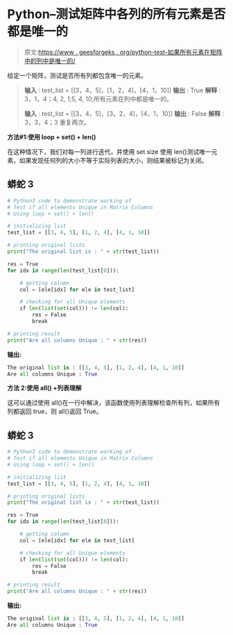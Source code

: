 # Python–测试矩阵中各列的所有元素是否都是唯一的

> 原文:[https://www . geesforgeks . org/python-test-如果所有元素在矩阵中的列中是唯一的/](https://www.geeksforgeeks.org/python-test-if-all-elements-are-unique-in-columns-in-a-matrix/)

给定一个矩阵，测试是否所有列都包含唯一的元素。

> **输入** : test_list = [[3，4，5]，[1，2，4]，[4，1，10]]
> **输出** : True
> **解释** : 3，1，4；4, 2, 1;5, 4, 10;所有元素在列中都是唯一的。
> 
> **输入** : test_list = [[3，4，5]，[3，2，4]，[4，1，10]]
> **输出** : False
> **解释** : 3，3，4；3 重复两次。

**方法#1:使用 loop + set() + len()**

在这种情况下，我们对每一列进行迭代，并使用 set size 使用 len()测试唯一元素，如果发现任何列的大小不等于实际列表的大小，则结果被标记为关闭。

## 蟒蛇 3

```py
# Python3 code to demonstrate working of 
# Test if all elements Unique in Matrix Columns
# Using loop + set() + len()

# initializing list
test_list = [[3, 4, 5], [1, 2, 4], [4, 1, 10]]

# printing original lists
print("The original list is : " + str(test_list))

res = True 
for idx in range(len(test_list[0])):

    # getting column 
    col = [ele[idx] for ele in test_list]

    # checking for all Unique elements
    if len(list(set(col))) != len(col):
        res = False 
        break

# printing result 
print("Are all columns Unique : " + str(res))
```

**输出:**

```py
The original list is : [[3, 4, 5], [1, 2, 4], [4, 1, 10]]
Are all columns Unique : True

```

**方法 2:使用 all() +列表理解**

这可以通过使用 all()在一行中解决，该函数使用列表理解检查所有列，如果所有列都返回 true，则 all()返回 True。

## 蟒蛇 3

```py
# Python3 code to demonstrate working of 
# Test if all elements Unique in Matrix Columns
# Using loop + set() + len()

# initializing list
test_list = [[3, 4, 5], [1, 2, 4], [4, 1, 10]]

# printing original lists
print("The original list is : " + str(test_list))

res = True 
for idx in range(len(test_list[0])):

    # getting column 
    col = [ele[idx] for ele in test_list]

    # checking for all Unique elements
    if len(list(set(col))) != len(col):
        res = False 
        break

# printing result 
print("Are all columns Unique : " + str(res))
```

**输出:**

```py
The original list is : [[3, 4, 5], [1, 2, 4], [4, 1, 10]]
Are all columns Unique : True

```